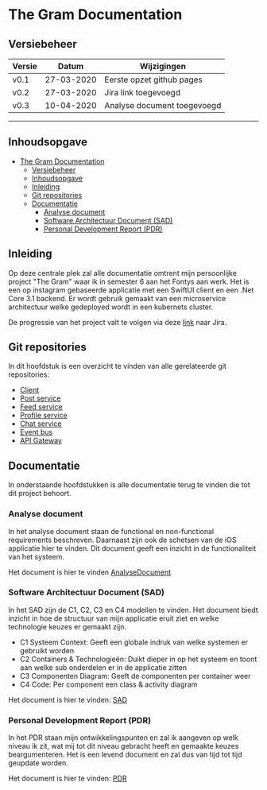 # The Gram Documentation

## Versiebeheer

| Versie | Datum      | Wijzigingen                 |
| ------ | ---------- | --------------------------- |
| v0.1   | 27-03-2020 | Eerste opzet github pages   |
| v0.2   | 27-03-2020 | Jira link toegevoegd        |
| v0.3   | 10-04-2020 | Analyse document toegevoegd |

---

## Inhoudsopgave

- [The Gram Documentation](#the-gram-documentation)
  - [Versiebeheer](#versiebeheer)
  - [Inhoudsopgave](#inhoudsopgave)
  - [Inleiding](#inleiding)
  - [Git repositories](#git-repositories)
  - [Documentatie](#documentatie)
    - [Analyse document](#analyse-document)
    - [Software Architectuur Document (SAD)](#software-architectuur-document-sad)
    - [Personal Development Report (PDR)](#personal-development-report-pdr)

## Inleiding

Op deze centrale plek zal alle documentatie omtrent mijn persoonlijke project "The Gram" waar ik in semester 6 aan het Fontys aan werk. Het is een op instagram gebaseerde applicatie met een SwiftUI client en een .Net Core 3.1 backend. Er wordt gebruik gemaakt van een microservice architectuur welke gedeployed wordt in een kubernets cluster.

De progressie van het project valt te volgen via deze [link](https://s62-1.atlassian.net/jira/software/projects/THEGRAM/boards/5/backlog) naar Jira.

## Git repositories

In dit hoofdstuk is een overzicht te vinden van alle gerelateerde git repositories:

- [Client](https://github.com/TommyGoossens/the-gram-client)
- [Post service](https://github.com/TommyGoossens/the-gram-post)
- [Feed service](https://github.com/TommyGoossens/the-gram-feed)
- [Profile service](https://github.com/TommyGoossens/the-gram-profile)
- [Chat service](https://github.com/TommyGoossens/the-gram-chat)
- [Event bus](https://github.com/TommyGoossens/the-gram-eventbus)
- [API Gateway](https://github.com/TommyGoossens/the-gram-gateway)

## Documentatie

In onderstaande hoofdstukken is alle documentatie terug te vinden die tot dit project behoort.

### Analyse document

In het analyse document staan de functional en non-functional requirements beschreven. Daarnaast zijn ook de schetsen van de iOS applicatie hier te vinden. Dit document geeft een inzicht in de functionaliteit van het systeem.

Het document is hier te vinden [AnalyseDocument](AnalysisDocument.md)

### Software Architectuur Document (SAD)

In het SAD zijn de C1, C2, C3 en C4 modellen te vinden. Het document biedt inzicht in hoe de structuur van mijn applicatie eruit ziet en welke technologie keuzes er gemaakt zijn.

- C1 Systeem Context: Geeft een globale indruk van welke systemen er gebruikt worden
- C2 Containers & Technologieën: Duikt dieper in op het systeem en toont aan welke sub onderdelen er in de applicatie zitten
- C3 Componenten Diagram: Geeft de componenten per container weer
- C4 Code: Per component een class & activity diagram

Het document is hier te vinden: [SAD](SoftwareArchitectuurDocument.md)

### Personal Development Report (PDR)

In het PDR staan mijn ontwikkelingspunten en zal ik aangeven op welk niveau ik zit, wat mij tot dit niveau gebracht heeft en gemaakte keuzes beargumenteren. Het is een levend document en zal dus van tijd tot tijd geupdate worden.

Het document is hier te vinden: [PDR](PersonalDevelopmentReport.md)
